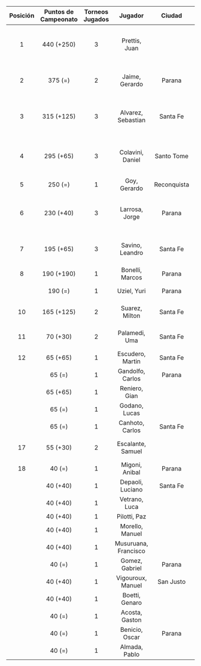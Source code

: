 |  Posición  |  Puntos de Campeonato  |  Torneos Jugados  |       Jugador        |   Ciudad    |  Afiliación  |          Puntos sumados          |
|:----------:|:----------------------:|:-----------------:|:--------------------:|:-----------:|:------------:|:--------------------------------:|
|     1      |       440 (+250)       |         3         |    Prettis, Juan     |             |              | 250 (T03) + 125 (T02) + 65 (T01) |
|     2      |        375 (=)         |         2         |    Jaime, Gerardo    |   Parana    |   Aspatem    |      250 (T02) + 125 (T01)       |
|     3      |       315 (+125)       |         3         |  Alvarez, Sebastian  |  Santa Fe   |   Atemeli    | 125 (T01) + 125 (T03) + 65 (T02) |
|     4      |       295 (+65)        |         3         |   Colavini, Daniel   | Santo Tome  |   Atemeli    | 190 (T01) + 65 (T03) + 40 (T02)  |
|     5      |        250 (=)         |         1         |     Goy, Gerardo     | Reconquista |    ATMAR     |            250 (T01)             |
|     6      |       230 (+40)        |         3         |    Larrosa, Jorge    |   Parana    | Tiro Federal | 125 (T02) + 65 (T01) + 40 (T03)  |
|     7      |       195 (+65)        |         3         |   Savino, Leandro    |  Santa Fe   |   Atemeli    |  65 (T03) + 65 (T02) + 65 (T01)  |
|     8      |       190 (+190)       |         1         |   Bonelli, Marcos    |   Parana    |   Aspatem    |            190 (T03)             |
|            |        190 (=)         |         1         |     Uziel, Yuri      |   Parana    | Tiro Federal |            190 (T02)             |
|     10     |       165 (+125)       |         2         |    Suarez, Milton    |  Santa Fe   |              |       125 (T03) + 40 (T01)       |
|     11     |        70 (+30)        |         2         |    Palamedi, Uma     |  Santa Fe   |   Atemeli    |       40 (T02) + 30 (T03)        |
|     12     |        65 (+65)        |         1         |   Escudero, Martin   |  Santa Fe   |   Atemeli    |             65 (T03)             |
|            |         65 (=)         |         1         |   Gandolfo, Carlos   |   Parana    | Tiro Federal |             65 (T02)             |
|            |        65 (+65)        |         1         |    Reniero, Gian     |             |              |             65 (T03)             |
|            |         65 (=)         |         1         |    Godano, Lucas     |             |              |             65 (T01)             |
|            |         65 (=)         |         1         |   Canhoto, Carlos    |  Santa Fe   |   Atemeli    |             65 (T02)             |
|     17     |        55 (+30)        |         2         |  Escalante, Samuel   |             |              |       30 (T03) + 25 (T01)        |
|     18     |         40 (=)         |         1         |    Migoni, Anibal    |   Parana    |   Aspatem    |             40 (T02)             |
|            |        40 (+40)        |         1         |   Depaoli, Luciano   |  Santa Fe   |   Atemeli    |             40 (T03)             |
|            |        40 (+40)        |         1         |    Vetrano, Luca     |             |              |             40 (T03)             |
|            |        40 (+40)        |         1         |     Pilotti, Paz     |             |              |             40 (T03)             |
|            |        40 (+40)        |         1         |   Morello, Manuel    |             |              |             40 (T03)             |
|            |        40 (+40)        |         1         | Musuruana, Francisco |             |              |             40 (T03)             |
|            |         40 (=)         |         1         |    Gomez, Gabriel    |   Parana    | Tiro Federal |             40 (T02)             |
|            |        40 (+40)        |         1         |  Vigouroux, Manuel   |  San Justo  | Tiro Federal |             40 (T03)             |
|            |        40 (+40)        |         1         |    Boetti, Genaro    |             |              |             40 (T03)             |
|            |         40 (=)         |         1         |    Acosta, Gaston    |             |              |             40 (T02)             |
|            |         40 (=)         |         1         |    Benicio, Oscar    |   Parana    |   Aspatem    |             40 (T02)             |
|            |         40 (=)         |         1         |    Almada, Pablo     |             |              |             40 (T02)             |